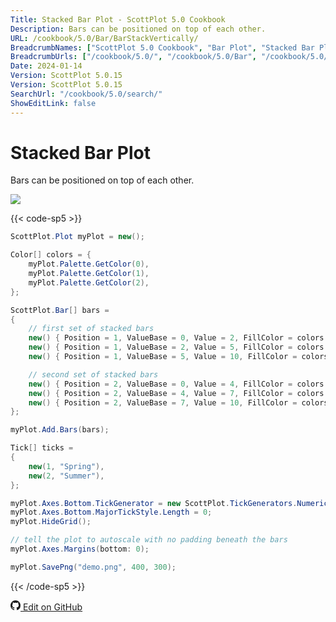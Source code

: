 ```yaml
---
Title: Stacked Bar Plot - ScottPlot 5.0 Cookbook
Description: Bars can be positioned on top of each other.
URL: /cookbook/5.0/Bar/BarStackVertically/
BreadcrumbNames: ["ScottPlot 5.0 Cookbook", "Bar Plot", "Stacked Bar Plot"]
BreadcrumbUrls: ["/cookbook/5.0/", "/cookbook/5.0/Bar", "/cookbook/5.0/Bar/BarStackVertically"]
Date: 2024-01-14
Version: ScottPlot 5.0.15
Version: ScottPlot 5.0.15
SearchUrl: "/cookbook/5.0/search/"
ShowEditLink: false
---
```


# Stacked Bar Plot


Bars can be positioned on top of each other.

[![](/cookbook/5.0/images/BarStackVertically.png)](/cookbook/5.0/images/BarStackVertically.png)

{{< code-sp5 >}}

```cs
ScottPlot.Plot myPlot = new();

Color[] colors = {
    myPlot.Palette.GetColor(0),
    myPlot.Palette.GetColor(1),
    myPlot.Palette.GetColor(2),
};

ScottPlot.Bar[] bars =
{
    // first set of stacked bars
    new() { Position = 1, ValueBase = 0, Value = 2, FillColor = colors[0] },
    new() { Position = 1, ValueBase = 2, Value = 5, FillColor = colors[1] },
    new() { Position = 1, ValueBase = 5, Value = 10, FillColor = colors[2] },

    // second set of stacked bars
    new() { Position = 2, ValueBase = 0, Value = 4, FillColor = colors[0] },
    new() { Position = 2, ValueBase = 4, Value = 7, FillColor = colors[1] },
    new() { Position = 2, ValueBase = 7, Value = 10, FillColor = colors[2] },
};

myPlot.Add.Bars(bars);

Tick[] ticks =
{
    new(1, "Spring"),
    new(2, "Summer"),
};

myPlot.Axes.Bottom.TickGenerator = new ScottPlot.TickGenerators.NumericManual(ticks);
myPlot.Axes.Bottom.MajorTickStyle.Length = 0;
myPlot.HideGrid();

// tell the plot to autoscale with no padding beneath the bars
myPlot.Axes.Margins(bottom: 0);

myPlot.SavePng("demo.png", 400, 300);

```

{{< /code-sp5 >}}

<a href='https://github.com/ScottPlot/ScottPlot/blob/main/src/ScottPlot5/ScottPlot5%20Cookbook/Recipes/PlotTypes/Bar.cs'><svg xmlns="http://www.w3.org/2000/svg" width="16" height="16" fill="currentColor" class="mb-1 bi bi-github" viewBox="0 0 16 16">
  <path d="M8 0C3.58 0 0 3.58 0 8c0 3.54 2.29 6.53 5.47 7.59.4.07.55-.17.55-.38 0-.19-.01-.82-.01-1.49-2.01.37-2.53-.49-2.69-.94-.09-.23-.48-.94-.82-1.13-.28-.15-.68-.52-.01-.53.63-.01 1.08.58 1.23.82.72 1.21 1.87.87 2.33.66.07-.52.28-.87.51-1.07-1.78-.2-3.64-.89-3.64-3.95 0-.87.31-1.59.82-2.15-.08-.2-.36-1.02.08-2.12 0 0 .67-.21 2.2.82.64-.18 1.32-.27 2-.27s1.36.09 2 .27c1.53-1.04 2.2-.82 2.2-.82.44 1.1.16 1.92.08 2.12.51.56.82 1.27.82 2.15 0 3.07-1.87 3.75-3.65 3.95.29.25.54.73.54 1.48 0 1.07-.01 1.93-.01 2.2 0 .21.15.46.55.38A8.01 8.01 0 0 0 16 8c0-4.42-3.58-8-8-8"/>
</svg> Edit on GitHub</a>

